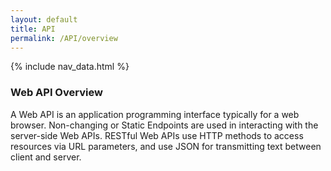 ```yaml
---
layout: default
title: API
permalink: /API/overview
---
```



{% include nav_data.html %}



### Web API Overview
A Web API is an application programming interface typically for a web browser. Non-changing or Static Endpoints are used in interacting with the server-side Web APIs. RESTful Web APIs use HTTP methods to access resources via URL parameters, and use JSON for transmitting text between client and server.
